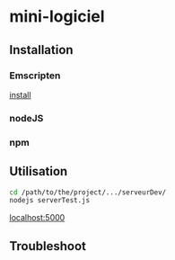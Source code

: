 # mini-logiciel

## Installation

### Emscripten
[install](https://kripken.github.io/emscripten-site/docs/getting_started/downloads.html)

### nodeJS

### npm

## Utilisation
```bash
cd /path/to/the/project/.../serveurDev/
nodejs serverTest.js
```

[localhost:5000](http://127.0.0.1:5000/)

## Troubleshoot
